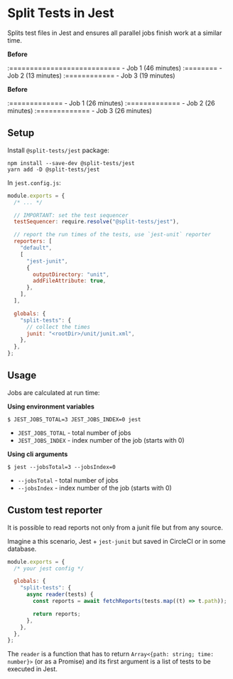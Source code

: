 # Split Tests in Jest

Splits test files in Jest and ensures all parallel jobs finish work at a similar time.

**Before**

:=========================== - Job 1 (46 minutes)
:======== - Job 2 (13 minutes)
:============ - Job 3 (19 minutes)

**Before**

:============= - Job 1 (26 minutes)
:============= - Job 2 (26 minutes)
:============= - Job 3 (26 minutes)

## Setup

Install `@split-tests/jest` package:

    npm install --save-dev @split-tests/jest
    yarn add -D @split-tests/jest

In `jest.config.js`:

```js
module.exports = {
  /* ... */

  // IMPORTANT: set the test sequencer
  testSequencer: require.resolve("@split-tests/jest"),

  // report the run times of the tests, use `jest-unit` reporter
  reporters: [
    "default",
    [
      "jest-junit",
      {
        outputDirectory: "unit",
        addFileAttribute: true,
      },
    ],
  ],

  globals: {
    "split-tests": {
      // collect the times
      junit: "<rootDir>/unit/junit.xml",
    },
  },
};
```

## Usage

Jobs are calculated at run time:

**Using environment variables**

    $ JEST_JOBS_TOTAL=3 JEST_JOBS_INDEX=0 jest

- `JEST_JOBS_TOTAL` - total number of jobs
- `JEST_JOBS_INDEX` - index number of the job (starts with 0)

**Using cli arguments**

    $ jest --jobsTotal=3 --jobsIndex=0

- `--jobsTotal` - total number of jobs
- `--jobsIndex` - index number of the job (starts with 0)

## Custom test reporter

It is possible to read reports not only from a junit file but from any source.

Imagine a this scenario, Jest + `jest-junit` but saved in CircleCI or in some database.

```js
module.exports = {
  /* your jest config */

  globals: {
    "split-tests": {
      async reader(tests) {
        const reports = await fetchReports(tests.map((t) => t.path));

        return reports;
      },
    },
  },
};
```

The `reader` is a function that has to return `Array<{path: string; time: number}>` (or as a Promise) and its first argument is a list of tests to be executed in Jest.
